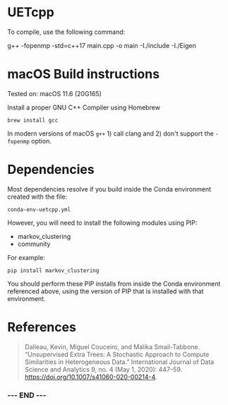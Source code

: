 # UETcpp

To compile, use the following command: 

g++ -fopenmp -std=c++17 main.cpp -o main -I./include -I./Eigen


# macOS Build instructions #

Tested on: macOS 11.6 (20G165)

Install a proper GNU C++ Compiler using Homebrew

    brew install gcc

In modern versions of macOS `g++` 1) call clang and 2) don't support
the `-fopenmp` option.


# Dependencies #

Most dependencies resolve if you build inside the Conda environment
created with the file:

    conda-env-uetcpp.yml

However, you will need to install the following modules using PIP:

- markov_clustering 
- community

For example:

    pip install markov_clustering

You should perform these PIP installs from inside the Conda environment
referenced above, using the version of PIP that is installed with that
environment.


# References #

> Dalleau, Kevin, Miguel Couceiro, and Malika Smail-Tabbone. 
> “Unsupervised Extra Trees: A Stochastic Approach to Compute Similarities in Heterogeneous Data.” 
> International Journal of Data Science and Analytics 9, no. 4 (May 1, 2020): 447–59.
> https://doi.org/10.1007/s41060-020-00214-4.


### --- END --- ###

